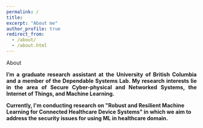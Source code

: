 ```yaml
---
permalink: /
title:
excerpt: "About me"
author_profile: true
redirect_from: 
  - /about/
  - /about.html
---
```


</b> About <b>
<p align="justify"> I’m a graduate research assistant at the University of British Columbia and a member of the Dependable Systems Lab. My research interests lie in the area of Secure Cyber-physical and Networked Systems, the Internet of Things, and Machine Learning.

Currently, I'm conducting research on "Robust and Resilient Machine Learning for Connected Healthcare Device Systems" in which we aim to address the security issues for using ML in healthcare domain. </p>

